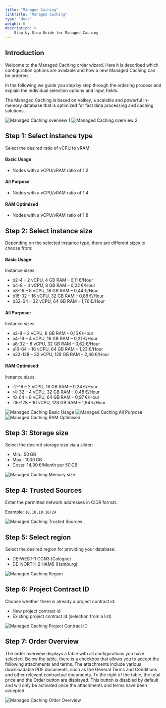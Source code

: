 ```yaml
---
title: "Managed Caching"
linkTitle: "Managed Caching"
type: "docs"
weight: 6
description: >
    Step by Step Guide for Managed Caching
---
```


## Introduction

Welcome to the Managed Caching order wizard. Here it is described which configuration options are available and how a new Managed Caching can be ordered.

In the following we guide you step by step through the ordering process and explain the individual selection options and input fields.

The Managed Caching is based on Valkey, a scalable and powerful in-memory database that is optimized for fast data processing and caching solutions.

![Managed Caching overview 1](img/managed-caching-overview1.png)
![Managed Caching overview 2](img/managed-caching-overview2.png)

## Step 1: Select instance type

Select the desired ratio of vCPU to vRAM:

#### Basic Usage
- Nodes with a vCPU/vRAM ratio of 1:2

#### All Purpose
- Nodes with a vCPU/vRAM ratio of 1:4

#### RAM Optimised
- Nodes with a vCPU/vRAM ratio of 1:8

## Step 2: Select instance size

Depending on the selected instance type, there are different sizes to choose from:

#### Basic Usage:

Instance sizes:
- b2-4 – 2 vCPU, 4 GB RAM – 0,11 €/Hour
- b4-8 – 4 vCPU, 8 GB RAM – 0,22 €/Hour
- b8-16 – 8 vCPU, 16 GB RAM – 0,44 €/Hour
- b16-32 – 16 vCPU, 32 GB RAM – 0,88 €/Hour
- b32-64 – 32 vCPU, 64 GB RAM – 1,76 €/Hour

#### All Purpose:

Instance sizes:
- a2-8 – 2 vCPU, 8 GB RAM – 0,15 €/Hour
- a4-16 – 4 vCPU, 16 GB RAM – 0,31 €/Hour
- a8-32 – 8 vCPU, 32 GB RAM – 0,62 €/Hour
- a16-64 – 16 vCPU, 64 GB RAM – 1,23 €/Hour
- a32-128 – 32 vCPU, 128 GB RAM – 2,46 €/Hour

#### RAM Optimised:

Instance sizes:
- r2-16 – 2 vCPU, 16 GB RAM – 0,24 €/Hour
- r4-32 – 4 vCPU, 32 GB RAM – 0,48 €/Hour
- r8-64 – 8 vCPU, 64 GB RAM – 0,97 €/Hour
- r16-128 – 16 vCPU, 128 GB RAM – 1,94 €/Hour

![Managed Caching Basic Usage](img/managed-caching-basic-usage.png)
![Managed Caching All Purpose](img/managed-caching-all-purpose.png)
![Managed Caching RAM Optimised](img/managed-caching-ram.png)

## Step 3: Storage size

Select the desired storage size via a slider:

- Min.: 50 GB
- Max.: 1000 GB
- Costs: 14,30 €/Month per 50 GB

![Managed Caching Memory size](img/managed-caching-storage.png)

## Step 4: Trusted Sources

Enter the permitted network addresses in CIDR format.

Example:
`10.10.10.10/24`

![Managed Caching Trusted Sources](img/managed-caching-sources.png)

## Step 5: Select region

Select the desired region for providing your database:

- DE-WEST-1 CGN3 (Cologne)
- DE-NORTH-2 HAM6 (Hamburg)

![Managed Caching Region](img/managed-caching-regions.png)

## Step 6: Project Contract ID

Choose whether there is already a project contract id:

- New project contract id
- Existing project contract id (selection from a list)

![Managed Caching Project Contract ID](img/managed-caching-existing-project.png)

## Step 7: Order Overview

The order overview displays a table with all configurations you have selected.
Below the table, there is a checkbox that allows you to accept the following attachments and terms.
The attachments include various downloadable PDF documents, such as the General Terms and Conditions and other relevant contractual documents.
To the right of the table, the total price and the Order button are displayed.
This button is disabled by default and will only be activated once the attachments and terms have been accepted.

![Managed Caching Order Overview](img/managed-caching-order-overview.png)
